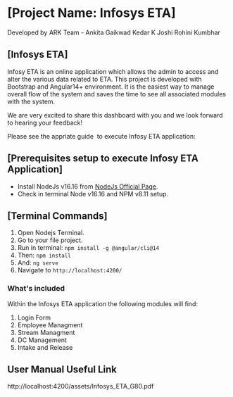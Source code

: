 # [Project Name: Infosys ETA]
Developed by ARK Team -
Ankita Gaikwad
Kedar K Joshi
Rohini Kumbhar

## [Infosys ETA]
Infosy ETA is an online application which allows the admin to access and alter the various data related to ETA. This project is developed with Bootstrap and Angular14+ environment. It is the easiest way to manage overall flow of the system and saves the time to see all associated modules with the system. 

We are very excited to share this dashboard with you and we look forward to hearing your feedback!

Please see the appriate guide  to execute Infosy ETA application:

## [Prerequisites setup to execute Infosy ETA Application]
- Install NodeJs v16.16 from [NodeJs Official Page](https://nodejs.org/en).
- Check in terminal Node v16.16 and NPM v8.11 setup.

## [Terminal Commands]
1. Open Nodejs Terminal.
2. Go to your file project.
3. Run in terminal:  ```npm install -g @angular/cli@14```
4. Then: ```npm install```
5. And: ```ng serve```
6. Navigate to `http://localhost:4200/`

### What's included

Within the Infosys ETA application the following modules will find:
1. Login Form
2. Employee Managment
3. Stream Managment
4. DC Management
5. Intake and Release

## User Manual Useful Link
http://localhost:4200/assets/Infosys_ETA_G80.pdf
